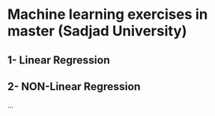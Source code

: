 
# Machine learning exercises in master (Sadjad University)

## 1- Linear Regression
## 2- NON-Linear Regression


...
